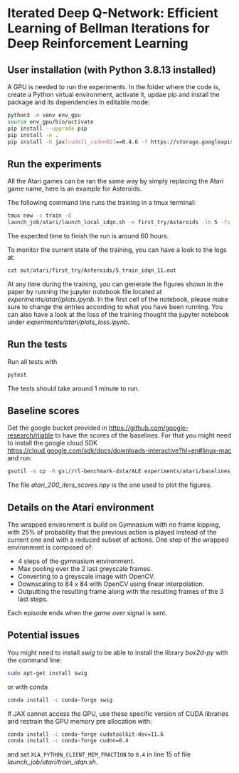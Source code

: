 # Iterated Deep Q-Network: Efficient Learning of Bellman Iterations for Deep Reinforcement Learning

## User installation (with Python 3.8.13 installed)
A GPU is needed to run the experiments. In the folder where the code is, create a Python virtual environment, activate it, updae pip and install the package and its dependencies in editable mode:
```bash
python3 -m venv env_gpu
source env_gpu/bin/activate
pip install --upgrade pip
pip install -e .
pip install -U jax[cuda11_cudnn82]==0.4.6 -f https://storage.googleapis.com/jax-releases/jax_cuda_releases.html
```

## Run the experiments
All the Atari games can be ran the same way by simply replacing the Atari game name, here is an example for Asteroids.

The following command line runs the training in a tmux terminal:
```Bash
tmux new -s train -d
launch_job/atari/launch_local_idqn.sh -e first_try/Asteroids -lb 5 -fs 1 -ls 1 -ns 1
```
The expected time to finish the run is around 60 hours.

To monitor the current state of the training, you can have a look to the logs at:
```Bash
cat out/atari/first_try/Asteroids/5_train_idqn_11.out
```

At any time during the training, you can generate the figures shown in the paper by running the jupyter notebook file located at *experiments/atari/plots.ipynb*. In the first cell of the notebook, please make sure to change the entries according to what you have been running. You can also have a look at the loss of the training thought the jupyter notebook under *experiments/atari/plots_loss.ipynb*.

## Run the tests
Run all tests with
```Bash
pytest
```
The tests should take around 1 minute to run.

## Baseline scores
Get the google bucket provided in https://github.com/google-research/rliable to have the scores of the baselines. For that you might need to install the google cloud SDK https://cloud.google.com/sdk/docs/downloads-interactive?hl=en#linux-mac and run:
```bash
gsutil -m cp -R gs://rl-benchmark-data/ALE experiments/atari/baselines_scores
```
The file *atari_200_iters_scores.npy* is the one used to plot the figures. 

## Details on the Atari environment
The wrapped environment is build on Gymnasium with no frame kipping, with 25% of probability that the previous action is played instead of the current one and with a reduced subset of actions. 
One step of the wrapped environment is composed of:
- 4 steps of the gymnasium environment.
- Max pooling over the 2 last greyscale frames.
- Converting to a greyscale image with OpenCV.
- Downscaling to 84 x 84 with OpenCV using linear interpolation.
- Outputting the resulting frame along with the resulting frames of the 3 last steps. 

Each episode ends when the _game over_ signal is sent.

## Potential issues
You might need to install _swig_ to be able to install the library _box2d-py_ with the command line:
```bash
sudo apt-get install swig
```
or with conda
```Bash
conda install -c conda-forge swig
```

If JAX cannot access the GPU, use these specific version of CUDA libraries and restrain the GPU memory pre allocation with:
```bash 
conda install -c conda-forge cudatoolkit-dev=11.6
conda install -c conda-forge cudnn=8.4
```
and set ```XLA_PYTHON_CLIENT_MEM_FRACTION``` to ```0.4``` in line 15 of file *launch_job/atari/train_idqn.sh*.